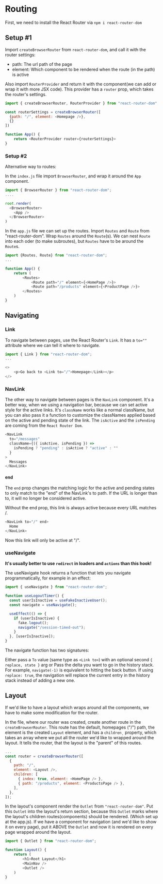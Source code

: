 # Routing

First, we need to install the React Router via `npm i react-router-dom`

## Setup #1

Import `createBrowserRouter` from `react-router-dom`, and call it with the router settings:

- path: The url path of the page
- element: Which component to be rendered when the route (in the path) is active

Also import `RouterProvider` and return it with the component(we can add or wrap it with more JSX code). This provider has a `router` prop, which takes the router's settings.

```js
import { createBrowserRouter, RouterProvider } from "react-router-dom";

const routerSettings = createBrowserRouter([
  {path: "/", element: <Homepage />},
  {}
])

function App() {
    return <RouterProvider router={routerSettings}>
}

```

### Setup #2

Alternative way to routes:

In the `index.js` file import `BrowserRouter`, and wrap it around the `App` component.

```js
import { BrowserRouter } from "react-router-dom";
....

root.render(
  <BrowserRouter>
    <App />
  </BrowserRouter>
)
```

In the `app.js` file we can set up the routes. Import `Routes` and `Route` from "react-router-dom". Wrap `Routes` around the `Route`(s). We can nest `Route` into each oder (to make subroutes), but `Routes` have to be around the `Route`s.

```js
import {Routes, Route} from "react-router-dom";
...

function App() {
    return (
        <Routes>
            <Route path="/" element={<HomePage />}>
            <Route path="/products" element={<ProductPage />}>
        </Routes>
    )
}
```

## Navigating

### Link

To navigate between pages, use the React Router's `Link`.
It has a `to=""` attribute where we can tell it where to navigate.

```js
import { Link } from "react-router-dom";
...

<>
    <p>Go back to <Link to="/">Homepage</Link></p>
</>
```

### NavLink

The other way to navigate between pages is the `NavLink` component.
It's a better way, when we using a navigation bar, because we can set active style for the active links. It's `className` works like a normal className, but you can also pass it a function to customize the classNames applied based on the active and pending state of the link. The `isActive` and the `isPending` are coming from the `React Router Dom`.

```js
<NavLink
  to="/messages"
  className={({ isActive, isPending }) =>
    isPending ? "pending" : isActive ? "active" : ""
  }
>
  Messages
</NavLink>
```

#### end

The `end` prop changes the matching logic for the active and pending states to only match to the "end" of the NavLink's to path. If the URL is longer than to, it will no longer be considered active.

Without the end prop, this link is always active because every URL matches /.

```js
<NavLink to="/" end>
  Home
</NavLink>
```

Now this link will only be active at "/".

### useNavigate

**It's usually better to use `redirect` in loaders and `actions` than this hook!**

The useNavigate hook returns a function that lets you navigate programmatically, for example in an effect:

```js
import { useNavigate } from "react-router-dom";

function useLogoutTimer() {
  const userIsInactive = useFakeInactiveUser();
  const navigate = useNavigate();

  useEffect(() => {
    if (userIsInactive) {
      fake.logout();
      navigate("/session-timed-out");
    }
  }, [userIsInactive]);
}
```

The navigate function has two signatures:

Either pass a `To` value (same type as `<Link to>`) with an optional second `{ replace, state }` arg or
Pass the delta you want to go in the history stack. For example, `navigate(-1)` is equivalent to hitting the back button.
If using `replace: true`, the navigation will replace the current entry in the history stack instead of adding a new one.

## Layout

If we'd like to have a layout which wraps around all the components, we have to make some modification for the router.

In the file, where our router was created, create another route in the `createBrowserRouter`. This route has the default, homepages ("/") path, the element is the created `Layout` element, and has a `children˛` property, which takes an array where we put all the router we'd like to wrapped around the layout. It tells the router, that the layout is the "parent" of this routes.

```js
...
const router = createBrowserRouter([
  {
    path: "/",
    element: <Layout />,
    children: [
      { index: true, element: <HomePage /> },
      { path: "/products", element: <ProductsPage /> },
    ],
  },
]);
```

In the layout's component render the `Outlet` from `"react-router-dom"`. Put this `Outlet` into the layout's return section, because this `Outlet` marks where the layout's children routes(components) should be rendered. (Which set up at the app.js).
If we have a component for navigation (and we'd like to show it on every page), put it ABOVE the `Outlet` and now it is rendered on every page wrapped around the layout.

```js
import { Outlet } from "react-router-dom";

function Layout() {
    return (
        <h1>Root Layout</h1>
        <MainNav />
        <Outlet />
    )
}
```
